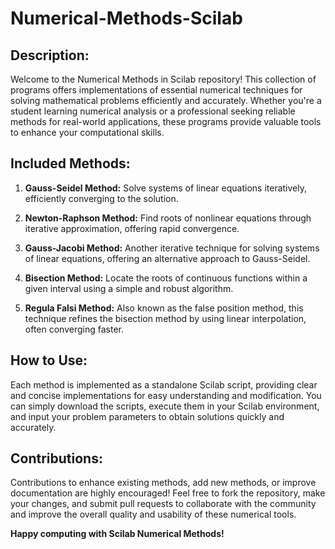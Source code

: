 # Numerical-Methods-Scilab

## Description:

Welcome to the Numerical Methods in Scilab repository! This collection of programs offers implementations of essential numerical techniques for solving mathematical problems efficiently and accurately. Whether you're a student learning numerical analysis or a professional seeking reliable methods for real-world applications, these programs provide valuable tools to enhance your computational skills.

## Included Methods:

1. **Gauss-Seidel Method:** Solve systems of linear equations iteratively, efficiently converging to the solution.

2. **Newton-Raphson Method:** Find roots of nonlinear equations through iterative approximation, offering rapid convergence.

3. **Gauss-Jacobi Method:** Another iterative technique for solving systems of linear equations, offering an alternative approach to Gauss-Seidel.

4. **Bisection Method:** Locate the roots of continuous functions within a given interval using a simple and robust algorithm.

5. **Regula Falsi Method:** Also known as the false position method, this technique refines the bisection method by using linear interpolation, often converging faster.

## How to Use:

Each method is implemented as a standalone Scilab script, providing clear and concise implementations for easy understanding and modification. You can simply download the scripts, execute them in your Scilab environment, and input your problem parameters to obtain solutions quickly and accurately.

## Contributions:

Contributions to enhance existing methods, add new methods, or improve documentation are highly encouraged! Feel free to fork the repository, make your changes, and submit pull requests to collaborate with the community and improve the overall quality and usability of these numerical tools.

**Happy computing with Scilab Numerical Methods!**
